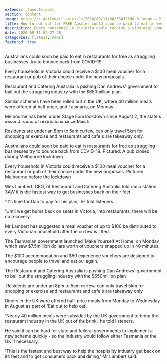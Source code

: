 ```yaml
---
extends: _layouts.post
section: content
image: https://i.dailymail.co.uk/1s/2020/09/11/00/33032698-0-image-a-2_1599779197840.jpg 
title: How to eat out for FREE Aussies could soon be paid to eat in restaurants to help food industry 
description: Every household in Victoria could receive a $100 meal voucher for a restaurant or pub of their choice under the new proposals. 
date: 2020-09-11-02-27-28 
categories: [latest, news] 
featured: true 
--- 
```

Australians could soon be paid to eat in restaurants for free as struggling businesses  try to bounce back from COVID-19. 

Every household in Victoria could receive a $100 meal voucher for a restaurant or pub of their choice under the new proposals.  

Restaurant and Catering Australia is pushing Dan Andrews' government to bail out the struggling industry with the $650million plan. 

Similar schemes have been rolled out in the UK, where 40 million meals were offered at half price, and Tasmania, on Monday. 

Melbourne has been under Stage Four lockdown since August 2, the state's second round of restrictions since March. 

Residents are under an 8pm to 5am curfew, can only travel 5km for shopping or exercise and restaurants and cafe's are takeaway only.

Australians could soon be paid to eat in restaurants for free as struggling businesses try to bounce back from COVID-19. Pictured: A pub closed during Melbourne lockdown

Every household in Victoria could receive a $100 meal voucher for a restaurant or pub of their choice under the new proposals. Pictured: Melbourne before the lockdown  

Wes Lambert, CEO, of Restaurant and Catering Australia told radio station 3AW it is the fastest way to get businesses back on their feet.  

'It's time for Dan to pay for his plan,' he told listeners.

'Until we get bums back on seats in Victoria, into restaurants, there will be no recovery.' 

Mr Lambert has suggested a meal voucher of up to $100 be distributed to every Victorian household after the curfew is lifted. 

The Tasmanian government launched 'Make Yourself At Home' on Monday which saw $7.5million dollars worth of vouchers snapped up in 40 minutes. 

The $100 accommodation and $50 experience vouchers are designed to encourage people to travel and eat out again.  

The Restaurant and Catering Australia is pushing Dan Andrews' government to bail out the struggling industry with the $650million plan 

 Residents are under an 8pm to 5am curfew, can only travel 5km for shopping or exercise and restaurants and cafe's are takeaway only

Diners in the UK were offered half-price meals from Monday to Wednesday in August as part of 'Eat out to help out'. 

'Nearly 40 million meals were subsided by the UK government to bring the restaurant industry in the UK out of the brink,' he told listeners.   

He said it can be hard for state and federal governments to implement a new scheme quickly - so the industry would follow either Tasmania or the UK if necessary.  

'This is the fastest and best way to help the hospitality industry get back on its feet and to get consumers back and dining,' Mr Lambert said.

